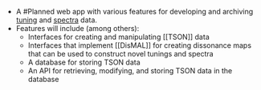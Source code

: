 - A #Planned web app with various features for developing and archiving [tuning](((640a62ea-e616-4158-a081-aa3ff96736f8))) and [spectra](((62f2aa52-4de4-4e95-8e5a-a90fa4f99e4e))) data.
- Features will include (among others):
	- Interfaces for creating and manipulating [[TSON]] data
	- Interfaces that implement [[DisMAL]] for creating dissonance maps that can be used to construct novel tunings and spectra
	- A database for storing TSON data
	- An API for retrieving, modifying, and storing TSON data in the database